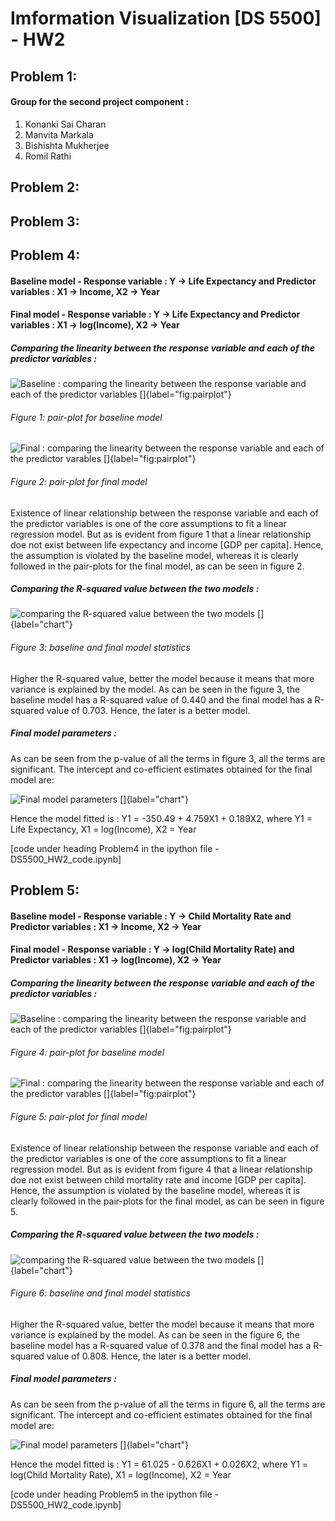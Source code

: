 # Imformation Visualization [DS 5500] - HW2

## Problem 1:

#### Group for the second project component :

1. Konanki Sai Charan 
2. Manvita Markala
3. Bishishta Mukherjee
4. Romil Rathi

## Problem 2:

## Problem 3:

## Problem 4:

#### Baseline model -  Response variable : Y ->  Life Expectancy and Predictor variables : X1 -> Income, X2 -> Year
#### Final model -  Response variable : Y ->  Life Expectancy and Predictor variables : X1 -> log(Income), X2 -> Year

##### Comparing the linearity between the response variable and each of the predictor variables :

![Baseline : comparing the linearity between the response variable and each of the predictor variables []{label="fig:pairplot"}](solution_figures/q4_baseline_pair_plot.png)
###### Figure 1: pair-plot for baseline model

![Final : comparing the linearity between the response variable and each of the predictor varables []{label="fig:pairplot"}](solution_figures/q4_pair_plot.png)
###### Figure 2: pair-plot for final model

Existence of linear relationship between the response variable and each of the predictor variables is one of the core assumptions to fit a linear regression model. But as is evident from figure 1 that a linear relationship doe not exist between life expectancy and income [GDP per capita]. Hence, the assumption is violated by the baseline model, whereas it is clearly followed in the pair-plots for the final model, as can be seen in figure 2.

##### Comparing the R-squared value between the two models :

![comparing the R-squared value between the two models []{label="chart"}](solution_figures/q4_stats.png)
###### Figure 3: baseline and final model statistics

Higher the R-squared value, better the model because it means that more variance is explained by the model. As can be seen in the figure 3, the baseline model has a R-squared value of 0.440 and the final model has a R-squared value of 0.703. Hence, the later is a better model.

##### Final model parameters :

As can be seen from the p-value of all the terms in figure 3, all the terms are significant. The intercept and co-efficient estimates obtained for the final model are:

![Final model parameters []{label="chart"}](solution_figures/q4_params.png)

Hence the model fitted is : Y1 = -350.49 + 4.759X1 + 0.189X2, 
where Y1 = Life Expectancy, X1 = log(Income), X2 = Year

[code under heading Problem4 in the ipython file - DS5500_HW2_code.ipynb]

## Problem 5:

#### Baseline model -  Response variable : Y -> Child Mortality Rate and Predictor variables : X1 -> Income, X2 -> Year
#### Final model -  Response variable : Y -> log(Child Mortality Rate) and Predictor variables : X1 -> log(Income), X2 -> Year

##### Comparing the linearity between the response variable and each of the predictor variables :

![Baseline : comparing the linearity between the response variable and each of the predictor variables []{label="fig:pairplot"}](solution_figures/q5_baseline_pair_plot.png)
###### Figure 4: pair-plot for baseline model

![Final : comparing the linearity between the response variable and each of the predictor varables []{label="fig:pairplot"}](solution_figures/q5_pair_plot.png)
###### Figure 5: pair-plot for final model

Existence of linear relationship between the response variable and each of the predictor variables is one of the core assumptions to fit a linear regression model. But as is evident from figure 4 that a linear relationship doe not exist between child mortality rate and income [GDP per capita]. Hence, the assumption is violated by the baseline model, whereas it is clearly followed in the pair-plots for the final model, as can be seen in figure 5.

##### Comparing the R-squared value between the two models :

![comparing the R-squared value between the two models []{label="chart"}](solution_figures/q5_stats.png)
###### Figure 6: baseline and final model statistics

Higher the R-squared value, better the model because it means that more variance is explained by the model. As can be seen in the figure 6, the baseline model has a R-squared value of 0.378 and the final model has a R-squared value of 0.808. Hence, the later is a better model.

##### Final model parameters :

As can be seen from the p-value of all the terms in figure 6, all the terms are significant. The intercept and co-efficient estimates obtained for the final model are:

![Final model parameters []{label="chart"}](solution_figures/q5_params.png)

Hence the model fitted is : Y1 = 61.025 - 0.626X1 + 0.026X2, 
where Y1 = log(Child Mortality Rate), X1 = log(Income), X2 = Year

[code under heading Problem5 in the ipython file - DS5500_HW2_code.ipynb]












